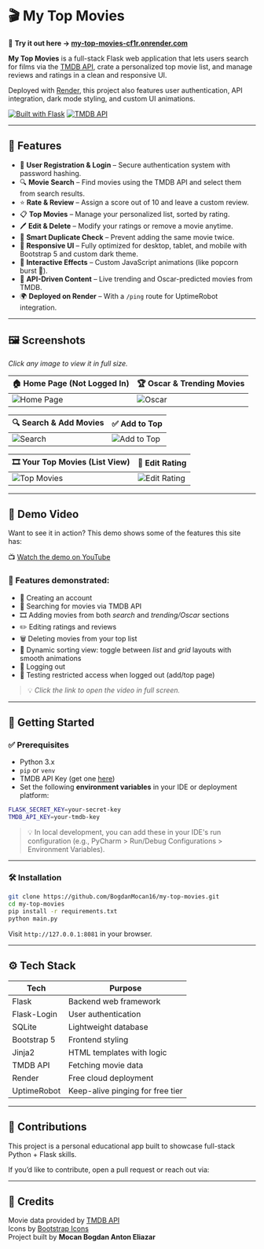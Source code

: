 # 🎬 My Top Movies


🚀 **Try it out here → [my-top-movies-cf1r.onrender.com](https://my-top-movies-cf1r.onrender.com)**  


**My Top Movies** is a full-stack Flask web application that lets users search for films via the [TMDB API](https://www.themoviedb.org/), crate a personalized top movie list, and manage reviews and ratings in a clean and responsive UI.

Deployed with [Render](https://render.com/), this project also features user authentication, API integration, dark mode styling, and custom UI animations.

[![Built with Flask](https://img.shields.io/badge/Built%20With-Flask-orange)](https://flask.palletsprojects.com/) [![TMDB API](https://img.shields.io/badge/API-TMDB-brightgreen)](https://www.themoviedb.org/documentation/api)

---

## 🌟 Features

- 🔐 **User Registration & Login** – Secure authentication system with password hashing.
- 🔍 **Movie Search** – Find movies using the TMDB API and select them from search results.
- ⭐ **Rate & Review** – Assign a score out of 10 and leave a custom review.
- 📋 **Top Movies** – Manage your personalized list, sorted by rating.
- 🖊️ **Edit & Delete** – Modify your ratings or remove a movie anytime.
- 🧠 **Smart Duplicate Check** – Prevent adding the same movie twice.
- 🎨 **Responsive UI** – Fully optimized for desktop, tablet, and mobile with Bootstrap 5 and custom dark theme.
- 🍿 **Interactive Effects** – Custom JavaScript animations (like popcorn burst 🎉).
- 🧪 **API-Driven Content** – Live trending and Oscar-predicted movies from TMDB.
- 🌍 **Deployed on Render** – With a `/ping` route for UptimeRobot integration.

---

## 🖼️ Screenshots  
*Click any image to view it in full size.*


|     🏠 Home Page (Not Logged In) |            🏆 Oscar & Trending Movies |
|----------------------------------------|---------------------------------------|
| ![Home Page](https://github.com/user-attachments/assets/5497b2d7-1df2-47d9-934f-aa483ff9156f) | ![Oscar](https://github.com/user-attachments/assets/380585fa-fc90-41ff-8fae-83a7bb20fda5) |


| 🔍 Search & Add Movies       | ✅ Add to Top              |
|-----------------------------|----------------------------|
| ![Search](https://github.com/user-attachments/assets/8ddc36fa-c1e9-42fb-bb39-38ad112f79b9) | ![Add to Top](https://github.com/user-attachments/assets/bc1426b5-e6c3-40fe-b369-97cad8cc2053) |

| 🎞️ Your Top Movies (List View) | 🧾 Edit Rating         |
|--------------------------------|------------------------|
| ![Top Movies](https://github.com/user-attachments/assets/bf6aa512-f047-46a2-98ae-5c389874dae7) | ![Edit Rating](https://github.com/user-attachments/assets/ec04b0c0-337a-4cba-892a-e24d955fcc55) |

---
## 🎥 Demo Video

Want to see it in action? This demo shows some of the features this site has:

📺 [Watch the demo on YouTube](https://www.youtube.com/watch?v=Ff19muasS8A)

### 🧪 Features demonstrated:
- 🧾 Creating an account
- 🔎 Searching for movies via TMDB API
- 🎞️ Adding movies from both *search* and *trending/Oscar* sections
- ✏️ Editing ratings and reviews
- 🗑️ Deleting movies from your top list
- 🧩 Dynamic sorting view: toggle between *list* and *grid* layouts with smooth animations
- 🚪 Logging out
- 🔐 Testing restricted access when logged out (add/top page)

> 💡 *Click the link to open the video in full screen.*

---

## 🚀 Getting Started

### ✅ Prerequisites

- Python 3.x  
- `pip` or `venv`  
- TMDB API Key (get one [here](https://www.themoviedb.org/documentation/api))  
- Set the following **environment variables** in your IDE or deployment platform:

```bash
FLASK_SECRET_KEY=your-secret-key
TMDB_API_KEY=your-tmdb-key
```

> 💡 In local development, you can add these in your IDE's run configuration (e.g., PyCharm > Run/Debug Configurations > Environment Variables).


---

### 🛠 Installation

```bash
git clone https://github.com/BogdanMocan16/my-top-movies.git
cd my-top-movies
pip install -r requirements.txt
python main.py
```

Visit `http://127.0.0.1:8081` in your browser.

---



## ⚙️ Tech Stack

| Tech        | Purpose                           |
|-------------|------------------------------------|
| Flask       | Backend web framework              |
| Flask-Login | User authentication                |
| SQLite      | Lightweight database               |
| Bootstrap 5 | Frontend styling                   |
| Jinja2      | HTML templates with logic          |
| TMDB API    | Fetching movie data                |
| Render      | Free cloud deployment              |
| UptimeRobot | Keep-alive pinging for free tier   |

---

## 🤝 Contributions

This project is a personal educational app built to showcase full-stack Python + Flask skills.

If you’d like to contribute, open a pull request or reach out via:


---

## 🔗 Credits

Movie data provided by [TMDB API](https://www.themoviedb.org/documentation/api)  
Icons by [Bootstrap Icons](https://icons.getbootstrap.com/)  
Project built by **Mocan Bogdan Anton Eliazar**

